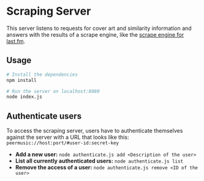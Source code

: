 # Scraping Server

This server listens to requests for cover art and similarity information and answers with the results of a scrape engine, like the [scrape engine for last.fm](http://github.com/peermusic/scrape-engine).

## Usage

```sh
# Install the dependencies
npm install

# Run the server on localhost:8080
node index.js
```

## Authenticate users

To access the scraping server, users have to authenticate themselves against the server with a URL that looks like this: `peermusic://host:port/#user-id:secret-key`

- **Add a new user:** `node authenticate.js add <Description of the user>`
- **List all currently authenticated users:** `node authenticate.js list`
- **Remove the access of a user:** `node authenticate.js remove <ID of the user>`
